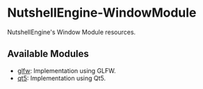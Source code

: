 # NutshellEngine-WindowModule
NutshellEngine's Window Module resources.

## Available Modules
- [glfw](https://github.com/Team-Nutshell/NutshellEngine-WindowModule/tree/module/glfw): Implementation using GLFW.
- [qt5](https://github.com/Team-Nutshell/NutshellEngine-WindowModule/tree/module/qt5): Implementation using Qt5.